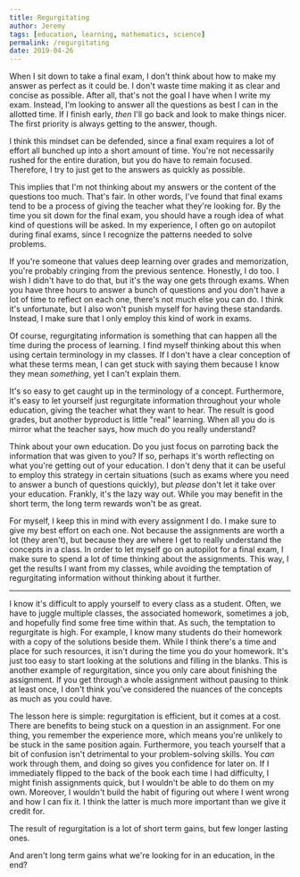 ```yaml
---
title: Regurgitating
author: Jeremy
tags: [education, learning, mathematics, science]
permalink: /regurgitating
date: 2019-04-26
---
```


When I sit down to take a final exam, I don't think about how to make my answer as perfect as it could be. I don't waste time making it as clear and concise as possible. After all, that's not the goal I have when I write my exam. Instead, I'm looking to answer all the questions as best I can in the allotted time. If I finish early, *then* I'll go back and look to make things nicer. The first priority is always getting to the answer, though.

I think this mindset can be defended, since a final exam requires a lot of effort all bunched up into a short amount of time. You're not necessarily rushed for the entire duration, but you do have to remain focused. Therefore, I try to just get to the answers as quickly as possible.

This implies that I'm not thinking about my answers or the content of the questions too much. That's fair. In other words, I've found that final exams tend to be a process of giving the teacher what they're looking for. By the time you sit down for the final exam, you should have a rough idea of what kind of questions will be asked. In my experience, I often go on autopilot during final exams, since I recognize the patterns needed to solve problems.

If you're someone that values deep learning over grades and memorization, you're probably cringing from the previous sentence. Honestly, I do too. I wish I didn't have to do that, but it's the way one gets through exams. When you have three hours to answer a bunch of questions and you don't have a lot of time to reflect on each one, there's not much else you can do. I think it's unfortunate, but I also won't punish myself for having these standards. Instead, I make sure that I only employ this kind of work in exams.

Of course, regurgitating information is something that can happen all the time during the process of learning. I find myself thinking about this when using certain terminology in my classes. If I don't have a clear conception of what these terms mean, I can get stuck with saying them because I know they mean *something*, yet I can't explain them.

It's so easy to get caught up in the terminology of a concept. Furthermore, it's easy to let yourself just regurgitate information throughout your whole education, giving the teacher what they want to hear. The result is good grades, but another byproduct is little "real" learning. When all you do is mirror what the teacher says, how much do you really understand?

Think about your own education. Do you just focus on parroting back the information that was given to you? If so, perhaps it's worth reflecting on what you're getting out of your education. I don't deny that it can be useful to employ this strategy in certain situations (such as exams where you need to answer a bunch of questions quickly), but *please* don't let it take over your education. Frankly, it's the lazy way out. While you may benefit in the short term, the long term rewards won't be as great.

For myself, I keep this in mind with every assignment I do. I make sure to give my best effort on each one. Not because the assignments are worth a lot (they aren't), but because they are where I get to really understand the concepts in a class. In order to let myself go on autopilot for a final exam, I make sure to spend a lot of time thinking about the assignments. This way, I get the results I want from my classes, while avoiding the temptation of regurgitating information without thinking about it further.

---

I know it's difficult to apply yourself to every class as a student. Often, we have to juggle multiple classes, the associated homework, sometimes a job, and hopefully find some free time within that. As such, the temptation to regurgitate is high. For example, I know many students do their homework with a copy of the solutions beside them. While I think there's a time and place for such resources, it isn't during the time you do your homework. It's just too easy to start looking at the solutions and filling in the blanks. This is another example of regurgitation, since you only care about finishing the assignment. If you get through a whole assignment without pausing to think at least once, I don't think you've considered the nuances of the concepts as much as you could have.

The lesson here is simple: regurgitation is efficient, but it comes at a cost. There are benefits to being stuck on a question in an assignment. For one thing, you remember the experience more, which means you're unlikely to be stuck in the same position again. Furthermore, you teach yourself that a bit of confusion isn't detrimental to your problem-solving skills. You *can* work through them, and doing so gives you confidence for later on. If I immediately flipped to the back of the book each time I had difficulty, I might finish assignments quick, but I wouldn't be able to do them on my own. Moreover, I wouldn't build the habit of figuring out where I went wrong and how I can fix it. I think the latter is much more important than we give it credit for.

The result of regurgitation is a lot of short term gains, but few longer lasting ones.

And aren't long term gains what we're looking for in an education, in the end?
